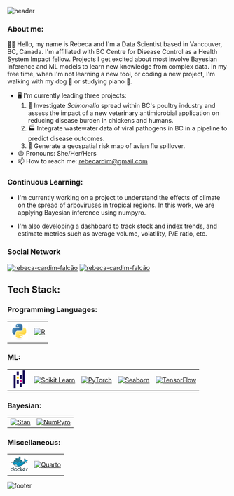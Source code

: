 ![header](https://capsule-render.vercel.app/api?type=Waving&color=timeGradient&height=150&section=header&text=Hello%20👋&fontSize=40&fontAlignY=25)
<!--
**rcardim/rcardim** is a ✨ _special_ ✨ repository because its `README.md` (this file) appears on your GitHub profile.
Here are some ideas to get you started:

- 🔭 I’m currently working on ...
- 🌱 I’m currently learning ...
- 👯 I’m looking to collaborate on ...
- 🤔 I’m looking for help with ...
- 💬 Ask me about ...
- 📫 How to reach me: ...
- 😄 Pronouns: ...
- ⚡ Fun fact: ...
-->
 <h3 align="left">About me: </h3> 
 
👩‍💻 Hello, my name is Rebeca and I'm a Data Scientist based in Vancouver, BC, Canada. I'm affiliated with BC Centre for Disease Control as a Health System Impact fellow. Projects I get excited about most involve Bayesian inference and ML models to learn new knowledge from complex data. In my free time, when I'm not learning a new tool, or coding a new project, I'm walking with my dog 🐶 or studying piano 🎹.

- 🖥️ I'm currently leading three projects:
    1. 🦠 Investigate *Salmonella* spread within BC's poultry industry and assess the impact of a new veterinary antimicrobial application on reducing disease burden in chickens and humans.
    2. 🏭 Integrate wastewater data of viral pathogens in BC in a pipeline to predict disease outcomes.
    3. 🐓 Generate a geospatial risk map of avian flu spillover.
- 😄 Pronouns: She/Her/Hers
- 📫 How to reach me: rebecardim@gmail.com

 <h3 align="left">Continuous Learning: </h3>
 
- I'm currently working on a project to understand the effects of climate on the spread of arboviruses in tropical regions. In this work, we are applying Bayesian inference using numpyro.

- I'm also developing a dashboard to track stock and index trends, and estimate metrics such as average volume, volatility, P/E ratio, etc.
  
<h3 align="left">Social Network</h3>
<p align="left">
<a href="https://www.linkedin.com/in/rebeca-cardim-falcão-a149539a/" target="blank"><img align="center" src="https://raw.githubusercontent.com/rahuldkjain/github-profile-readme-generator/master/src/images/icons/Social/linked-in-alt.svg" alt="rebeca-cardim-falcão" height="30" width="40" /></a>
<a href="https://scholar.google.com/citations?user=N-s1ySkAAAAJ&hl=" target="blank"><img align="center" src="https://upload.wikimedia.org/wikipedia/commons/c/c7/Google_Scholar_logo.svg" alt="rebeca-cardim-falcão" height="30" width="40" /></a>

<h2 align="left">Tech Stack:</h2>

<h3 align="left">Programming Languages:</h3>
<table>
  <tr>
    <td>
      <a href="https://www.python.org" target="_blank" rel="noreferrer">
        <img src="https://raw.githubusercontent.com/devicons/devicon/master/icons/python/python-original.svg" alt="Python" width="40" height="40"/> 
      </a>
    </td>
    <td>
      <a href="https://www.r-project.org/" target="_blank" rel="noreferrer">
        <img src="https://www.r-project.org/Rlogo.png" alt="R" width="40" height="40"/> 
      </a>
    </td>
  </tr>
</table>

<h3 align="left">ML:</h3>
<table>
  <tr>
    <td>
      <a href="https://pandas.pydata.org/" target="_blank" rel="noreferrer">
        <img src="https://raw.githubusercontent.com/devicons/devicon/2ae2a900d2f041da66e950e4d48052658d850630/icons/pandas/pandas-original.svg" alt="Pandas" width="40" height="40"/> 
      </a>
    </td>
    <td>
      <a href="https://scikit-learn.org/" target="_blank" rel="noreferrer">
        <img src="https://upload.wikimedia.org/wikipedia/commons/0/05/Scikit_learn_logo_small.svg" alt="Scikit Learn" width="40" height="40"/> 
      </a>
    </td>
    <td>
      <a href="https://pytorch.org/" target="_blank" rel="noreferrer">
        <img src="https://www.vectorlogo.zone/logos/pytorch/pytorch-icon.svg" alt="PyTorch" width="40" height="40"/> 
      </a>
    </td>
    <td>
      <a href="https://seaborn.pydata.org/" target="_blank" rel="noreferrer">
        <img src="https://seaborn.pydata.org/_images/logo-mark-lightbg.svg" alt="Seaborn" width="40" height="40"/> 
      </a>
    </td>
    <td>
      <a href="https://www.tensorflow.org" target="_blank" rel="noreferrer">
        <img src="https://www.vectorlogo.zone/logos/tensorflow/tensorflow-icon.svg" alt="TensorFlow" width="40" height="40"/> 
      </a>
    </td>
  </tr>
</table>

<h3 align="left">Bayesian:</h3>
<table>
  <tr>
    <td>
      <a href="https://mc-stan.org/" target="_blank" rel="noreferrer">
        <img src="https://mc-stan.org/img/logo_tm.png" alt="Stan" width="40" height="40"/> 
      </a>
    </td>
    <td>
      <a href="https://num.pyro.ai/en/latest/index.html#introductory-tutorials" target="_blank" rel="noreferrer">
        <img src="https://num.pyro.ai/en/latest/_static/pyro_logo_wide.png" alt="NumPyro" width="80" height="40"/> 
      </a>
    </td>
  </tr>
</table>
<h3 align="left">Miscellaneous:</h3>
<table>
  <tr>
    <td>
      <a href="https://www.docker.com/" target="_blank" rel="noreferrer">
        <img src="https://raw.githubusercontent.com/devicons/devicon/master/icons/docker/docker-original-wordmark.svg" alt="Docker" width="40" height="40"/> 
      </a>
    </td>
    <td>
      <a href="https://quarto.org/" target="_blank" rel="noreferrer">
        <img src="https://quarto.org/quarto.png" alt="Quarto" width="80" height="35"/> 
      </a>
    </td>
  </tr>
</table>

![footer](https://capsule-render.vercel.app/api?type=shark&color=timeGradient&height=100&section=footer)

